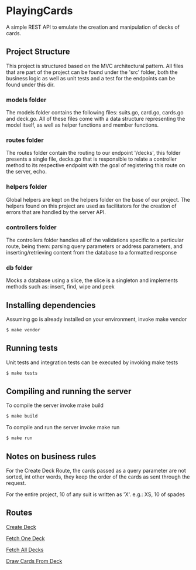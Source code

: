 # PlayingCards

A simple REST API to emulate the creation and manipulation of decks of cards.

## Project Structure

This project is structured based on the MVC architectural pattern. All files that are part of the project can be found under the 'src' folder, both the business logic as well as unit tests and a test for the endpoints can be found under this dir.

### models folder

The models folder contains the following files: suits.go, card.go, cards.go and deck.go.
All of these files come with a data structure representing the model itself, as well as helper functions and member functions.

### routes folder

The routes folder contain the routing to our endpoint '/decks', this folder presents a single file, decks.go that is responsible to relate a controller method to its respective endpoint with the goal of registering this route on the server, echo.

### helpers folder

Global helpers are kept on the helpers folder on the base of our project. The helpers found on this
project are used as facilitators for the creation of errors that are handled by the server API.

### controllers folder

The controllers folder handles all of the validations specific to a particular route, being them:
parsing query parameters or address parameters, and inserting/retrieving content from the database
to a formatted response

### db folder

Mocks a database using a slice, the slice is a singleton and implements methods such as: insert, find, wipe and peek

## Installing dependencies

Assuming go is already installed on your environment, invoke make vendor

```sh
$ make vendor
```

## Running tests

Unit tests and integration tests can be executed by invoking make tests

```sh
$ make tests
```

## Compiling and running the server

To compile the server invoke make build

```sh
$ make build
```

To compile and run the server invoke make run

```sh
$ make run
```

## Notes on business rules

For the Create Deck Route, the cards passed as a query parameter are not sorted,
int other words, they keep the order of the cards as sent through the request.

For the entire project, 10 of any suit is written as 'X'. e.g.: XS, 10 of spades

## Routes

[Create Deck](./docs/create_deck.md)

[Fetch One Deck](./docs/fetch_one_deck.md)

[Fetch All Decks](./docs/fetch_all_decks.md)

[Draw Cards From Deck](./docs/draw_card_from_deck.md)
